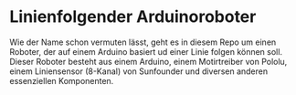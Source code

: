 # Linienfolgender Arduinoroboter

Wie der Name schon vermuten lässt, geht es in diesem Repo um einen Roboter, der auf einem Arduino basiert ud einer Linie folgen können soll.
Dieser Roboter besteht aus einem Arduino, einem Motirtreiber von Pololu, einem Liniensensor (8-Kanal) von Sunfounder und diversen anderen essenziellen Komponenten.
